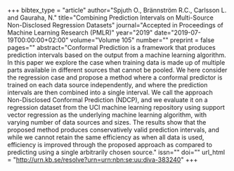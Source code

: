 +++
bibtex_type = "article"
author="Spjuth O., Brännström R.C., Carlsson L. and Gauraha, N."
title="Combining Prediction Intervals on Multi-Source Non-Disclosed Regression Datasets"
journal="Accepted in Proceedings of Machine Learning Research (PMLR)"
year="2019"
date="2019-07-19T00:00:00+02:00"
volume="Volume 105"
number=""
preprint = false
pages=""
abstract="Conformal Prediction is a framework that produces prediction intervals based on the output from a machine learning algorithm. In this paper we explore the case when training data is made up of multiple parts available in different sources that cannot be pooled. We here consider the regression case and propose a method where a conformal predictor is trained on each data source independently, and where the prediction intervals are then combined into a single interval. We call the approach Non-Disclosed Conformal Prediction (NDCP), and we evaluate it on a regression dataset from the UCI machine learning repository using support vector regression as the underlying machine learning algorithm, with varying number of data sources and sizes. The results show that the proposed method produces conservatively valid prediction intervals, and while we cannot retain the same efficiency as when all data is used, efficiency is improved through the proposed approach as compared to predicting using a single arbitrarily chosen source."
issn=""
doi=""
url_html = "http://urn.kb.se/resolve?urn=urn:nbn:se:uu:diva-383240"
+++
